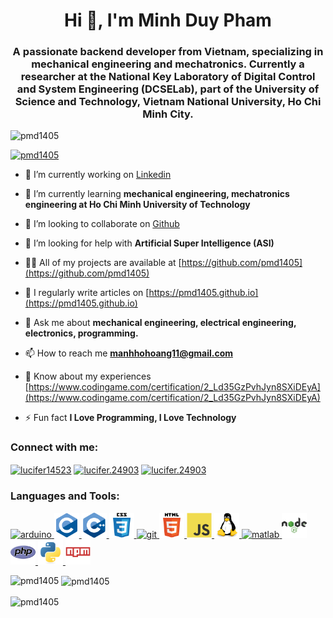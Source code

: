 <h1 align="center">Hi 👋, I'm Minh Duy Pham</h1>
<h3 align="center">A passionate backend developer from Vietnam, specializing in mechanical engineering and mechatronics. Currently a researcher at the National Key Laboratory of Digital Control and System Engineering (DCSELab), part of the University of Science and Technology, Vietnam National University, Ho Chi Minh City.</h3>

<p align="left"> <img src="https://komarev.com/ghpvc/?username=pmd1405&label=Profile%20views&color=0e75b6&style=flat" alt="pmd1405" /> </p>

<p align="left"> <a href="https://github.com/ryo-ma/github-profile-trophy"><img src="https://github-profile-trophy.vercel.app/?username=pmd1405" alt="pmd1405" /></a> </p>

- 🔭 I’m currently working on [Linkedin](https://www.linkedin.com/in/lucifer14523/)

- 🌱 I’m currently learning **mechanical engineering, mechatronics engineering at Ho Chi Minh University of Technology**

- 👯 I’m looking to collaborate on [Github](https://github.com/pmd1405)

- 🤝 I’m looking for help with **Artificial Super Intelligence (ASI)**

- 👨‍💻 All of my projects are available at [https://github.com/pmd1405](https://github.com/pmd1405)

- 📝 I regularly write articles on [https://pmd1405.github.io](https://pmd1405.github.io)

- 💬 Ask me about **mechanical engineering, electrical engineering, electronics, programming.**

- 📫 How to reach me **manhhohoang11@gmail.com**

- 📄 Know about my experiences [https://www.codingame.com/certification/2_Ld35GzPvhJyn8SXiDEyA](https://www.codingame.com/certification/2_Ld35GzPvhJyn8SXiDEyA)

- ⚡ Fun fact **I Love Programming, I Love Technology**

<h3 align="left">Connect with me:</h3>
<p align="left">
<a href="https://linkedin.com/in/lucifer14523" target="blank"><img align="center" src="https://raw.githubusercontent.com/rahuldkjain/github-profile-readme-generator/master/src/images/icons/Social/linked-in-alt.svg" alt="lucifer14523" height="30" width="40" /></a>
<a href="" target="blank"><img align="center" src="https://raw.githubusercontent.com/rahuldkjain/github-profile-readme-generator/master/src/images/icons/Social/facebook.svg" alt="lucifer.24903" height="30" width="40" /></a>
<a href="" target="blank"><img align="center" src="https://raw.githubusercontent.com/rahuldkjain/github-profile-readme-generator/master/src/images/icons/Social/instagram.svg" alt="lucifer.24903" height="30" width="40" /></a>
</p>

<h3 align="left">Languages and Tools:</h3>
<p align="left"> <a href="https://www.arduino.cc/" target="_blank" rel="noreferrer"> <img src="https://cdn.worldvectorlogo.com/logos/arduino-1.svg" alt="arduino" width="40" height="40"/> </a> <a href="https://www.cprogramming.com/" target="_blank" rel="noreferrer"> <img src="https://raw.githubusercontent.com/devicons/devicon/master/icons/c/c-original.svg" alt="c" width="40" height="40"/> </a> <a href="https://www.w3schools.com/cpp/" target="_blank" rel="noreferrer"> <img src="https://raw.githubusercontent.com/devicons/devicon/master/icons/cplusplus/cplusplus-original.svg" alt="cplusplus" width="40" height="40"/> </a> <a href="https://www.w3schools.com/css/" target="_blank" rel="noreferrer"> <img src="https://raw.githubusercontent.com/devicons/devicon/master/icons/css3/css3-original-wordmark.svg" alt="css3" width="40" height="40"/> </a> <a href="https://git-scm.com/" target="_blank" rel="noreferrer"> <img src="https://www.vectorlogo.zone/logos/git-scm/git-scm-icon.svg" alt="git" width="40" height="40"/> </a> <a href="https://www.w3.org/html/" target="_blank" rel="noreferrer"> <img src="https://raw.githubusercontent.com/devicons/devicon/master/icons/html5/html5-original-wordmark.svg" alt="html5" width="40" height="40"/> </a> <a href="https://developer.mozilla.org/en-US/docs/Web/JavaScript" target="_blank" rel="noreferrer"> <img src="https://raw.githubusercontent.com/devicons/devicon/master/icons/javascript/javascript-original.svg" alt="javascript" width="40" height="40"/> </a> <a href="https://www.linux.org/" target="_blank" rel="noreferrer"> <img src="https://raw.githubusercontent.com/devicons/devicon/master/icons/linux/linux-original.svg" alt="linux" width="40" height="40"/> </a> <a href="https://www.mathworks.com/" target="_blank" rel="noreferrer"> <img src="https://upload.wikimedia.org/wikipedia/commons/2/21/Matlab_Logo.png" alt="matlab" width="40" height="40"/> </a> <a href="https://nodejs.org" target="_blank" rel="noreferrer"> <img src="https://raw.githubusercontent.com/devicons/devicon/master/icons/nodejs/nodejs-original-wordmark.svg" alt="nodejs" width="40" height="40"/> </a> <a href="https://www.php.net" target="_blank" rel="noreferrer"> <img src="https://raw.githubusercontent.com/devicons/devicon/master/icons/php/php-original.svg" alt="php" width="40" height="40"/> </a> <a href="https://www.python.org" target="_blank" rel="noreferrer"> <img src="https://raw.githubusercontent.com/devicons/devicon/master/icons/python/python-original.svg" alt="python" width="40" height="40"/> </a> 
<a href="https://www.npmjs.com/" target="_blank" rel="noreferrer"> <img src="https://raw.githubusercontent.com/devicons/devicon/master/icons/npm/npm-original-wordmark.svg" alt="npm" width="40" height="40"/> </a>
</p>

<p><img align="left" src="https://github-readme-stats.vercel.app/api/top-langs?username=pmd1405&show_icons=true&locale=en&layout=compact" alt="pmd1405" /></p>

<p>&nbsp;<img align="center" src="https://github-readme-stats.vercel.app/api?username=pmd1405&show_icons=true&locale=en" alt="pmd1405" /></p>

<p><img align="center" src="https://github-readme-streak-stats.herokuapp.com/?user=pmd1405&" alt="pmd1405" /></p>

